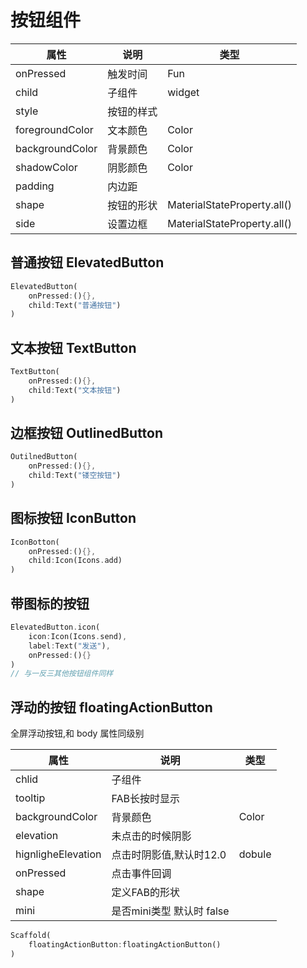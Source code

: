 # 按钮组件

| 属性            | 说明       | 类型                        |
| --------------- | ---------- | --------------------------- |
| onPressed       | 触发时间   | Fun                         |
| child           | 子组件     | widget                      |
| style           | 按钮的样式 |                             |
| foregroundColor | 文本颜色   | Color                       |
| backgroundColor | 背景颜色   | Color                       |
| shadowColor     | 阴影颜色   | Color                       |
| padding         | 内边距     |                             |
| shape           | 按钮的形状 | MaterialStateProperty.all() |
| side            | 设置边框   | MaterialStateProperty.all() |

## 普通按钮 ElevatedButton

```dart
ElevatedButton(
	onPressed:(){},
    child:Text("普通按钮")
)
```

## 文本按钮 TextButton

```dart
TextButton(
	onPressed:(){},
    child:Text("文本按钮")
)
```

## 边框按钮 OutlinedButton

```dart
OutilnedButton(
	onPressed:(){},
    child:Text("镂空按钮")
)
```

## 图标按钮 IconButton

```dart
IconBotton(
	onPressed:(){},
    child:Icon(Icons.add)
)
```

## 带图标的按钮

```dart
ElevatedButton.icon(
	icon:Icon(Icons.send),
    label:Text("发送"),
    onPressed:(){}
)
// 与一反三其他按钮组件同样
```



## 浮动的按钮 floatingActionButton

全屏浮动按钮,和 body 属性同级别

| 属性               | 说明                      | 类型   |
| ------------------ | ------------------------- | ------ |
| chlid              | 子组件                    |        |
| tooltip            | FAB长按时显示             |        |
| backgroundColor    | 背景颜色                  | Color  |
| elevation          | 未点击的时候阴影          |        |
| hignligheElevation | 点击时阴影值,默认时12.0   | dobule |
| onPressed          | 点击事件回调              |        |
| shape              | 定义FAB的形状             |        |
| mini               | 是否mini类型 默认时 false |        |



```dart
Scaffold(
	floatingActionButton:floatingActionButton()
)
```

